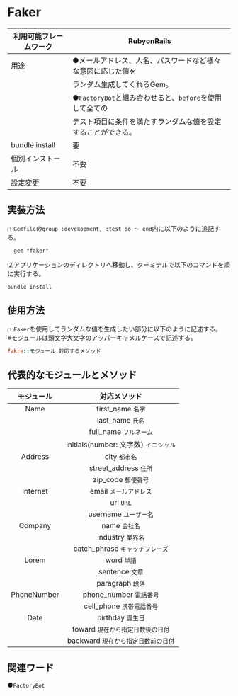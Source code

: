 # Faker  
|利用可能フレームワーク | RubyonRails                                                   |  
|---------------------|---------------------------------------------------------------|
|用途                  |●メールアドレス、人名、パスワードなど様々な意図に応じた値を         |
|                      |ランダム生成してくれるGem。                                       |
|                      | ●``FactoryBot``と組み合わせると、``before``を使用して全ての　　　|
|                      |テスト項目に条件を満たすランダムな値を設定することができる。　　　　|
|bundle install        | 要                                                           | 
|個別インストール        | 不要                                                         |
|設定変更               | 不要                                                         |  

## 実装方法  
⑴``Gemfile``の``group :devekopment, :test do ～ end``内に以下のように追記する。  
```bush
  gem "faker"
```  
⑵アプリケーションのディレクトリへ移動し、ターミナルで以下のコマンドを順に実行する。  
  ```bush
  bundle install  
  ```  
## 使用方法  
⑴``Faker``を使用してランダムな値を生成したい部分に以下のように記述する。  
※モジュールは頭文字大文字のアッパーキャメルケースで記述する。
```ruby
Fakre::モジュール.対応するメソッド
```
## 代表的なモジュールとメソッド  

|モジュール  |対応メソッド　　　　                   |
|:---------:|:-----------------------------------:|
|Name       |first_name ``名字``                   |                        
|           |last_name ``氏名``                    |                              
|           |full_name ``フルネーム``               |                             
|           |initials(number: 文字数) ``イニシャル`` |                                                               
|Address    |city ``都市名``                        |                                 
|           |street_address ``住所``                |                
|           |zip_code ``郵便番号``                  |
|Internet   |email ``メールアドレス``                |                                                           
|           |url ``URL``                            |                                                               
|           |username ``ユーザー名``                 |
|Company    |name ``会社名``                         |
|           |industry ``業界名``                     |
|           |catch_phrase ``キャッチフレーズ``        |
|Lorem      |word ``単語``                           |
|           |sentence ``文章``                       |
|           |paragraph ``段落``                      |
|PhoneNumber|phone_number ``電話番号``               |
|           |cell_phone ``携帯電話番号``              |
|Date       |birthday ``誕生日``                     |
|           |foward ``現在から指定日数後の日付``       |
|           |backward ``現在から指定日数前の日付``     |

## 関連ワード  
●``FactoryBot``
